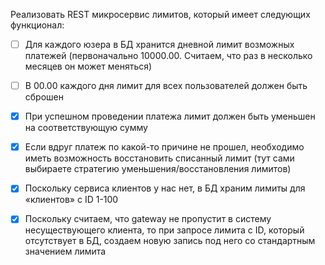 Реализовать REST микросервис лимитов, который имеет следующих функционал:

- [ ] Для каждого юзера в БД хранится дневной лимит возможных платежей (первоначально 10000.00. 
  Считаем, что раз в несколько месяцев он может меняться)

- [ ] В 00.00 каждого дня лимит для всех пользователей должен быть сброшен

- [X] При успешном проведении платежа лимит должен быть уменьшен на соответствующую сумму

- [X] Если вдруг платеж по какой-то причине не прошел, необходимо иметь возможность восстановить списанный лимит 
  (тут сами выбираете стратегию уменьшения/восстановления лимитов)

- [X] Поскольку сервиса клиентов у нас нет, в БД храним лимиты для «клиентов» с ID 1-100

- [X] Поскольку считаем, что gateway не пропустит в систему несуществующего клиента, то при запросе лимита с ID, 
  который отсутствует в БД, создаем новую запись под него со стандартным значением лимита